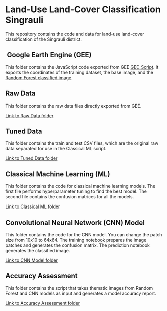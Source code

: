 # Land-Use Land-Cover Classification Singrauli 

This repository contains the code and data for land-use land-cover classification of the Singrauli district.

## ️ Google Earth Engine (GEE)

This folder contains the JavaScript code exported from GEE [GEE_Script](GEE/GEE_Script.js). It exports the coordinates of the training dataset, the base image, and the [Random Forest classified image](GEE/Singrauli_LULC_Classified_RF_2024.tif).

##  Raw Data

This folder contains the raw data files directly exported from GEE.

[Link to Raw Data folder](Data/Raw_Data)

##  Tuned Data

This folder contains the train and test CSV files, which are the original raw data separated for use in the Classical ML script.

[Link to Tuned Data folder](Tuned_Data)

##  Classical Machine Learning (ML)

This folder contains the code for classical machine learning models. The first file performs hyperparameter tuning to find the best model. The second file contains the confusion matrices for all the models.

[Link to Classical ML folder](Classical_ML)

##  Convolutional Neural Network (CNN) Model

This folder contains the code for the CNN model. You can change the patch size from 10x10 to 64x64. The training notebook prepares the image patches and generates the confusion matrix. The prediction notebook generates the classified image.

[Link to CNN Model folder](CNN_Model)

##  Accuracy Assessment

This folder contains the script that takes thematic images from Random Forest and CNN models as input and generates a model accuracy report.

[Link to Accuracy Assessment folder](Accuracy_Assessment)
